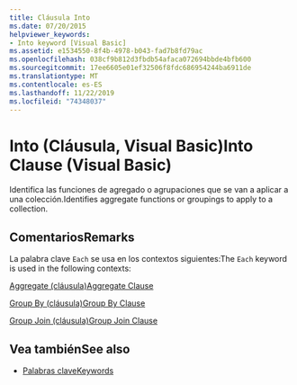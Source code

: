 ```yaml
---
title: Cláusula Into
ms.date: 07/20/2015
helpviewer_keywords:
- Into keyword [Visual Basic]
ms.assetid: e1534550-8f4b-4978-b043-fad7b8fd79ac
ms.openlocfilehash: 038cf9b812d3fbdb54afaca072694bbde4bfb600
ms.sourcegitcommit: 17ee6605e01ef32506f8fdc686954244ba6911de
ms.translationtype: MT
ms.contentlocale: es-ES
ms.lasthandoff: 11/22/2019
ms.locfileid: "74348037"
---
```

# <a name="into-clause-visual-basic"></a><span data-ttu-id="47708-102">Into (Cláusula, Visual Basic)</span><span class="sxs-lookup"><span data-stu-id="47708-102">Into Clause (Visual Basic)</span></span>
<span data-ttu-id="47708-103">Identifica las funciones de agregado o agrupaciones que se van a aplicar a una colección.</span><span class="sxs-lookup"><span data-stu-id="47708-103">Identifies aggregate functions or groupings to apply to a collection.</span></span>  
  
## <a name="remarks"></a><span data-ttu-id="47708-104">Comentarios</span><span class="sxs-lookup"><span data-stu-id="47708-104">Remarks</span></span>  
 <span data-ttu-id="47708-105">La palabra clave `Each` se usa en los contextos siguientes:</span><span class="sxs-lookup"><span data-stu-id="47708-105">The `Each` keyword is used in the following contexts:</span></span>  
  
 [<span data-ttu-id="47708-106">Aggregate (cláusula)</span><span class="sxs-lookup"><span data-stu-id="47708-106">Aggregate Clause</span></span>](../../../visual-basic/language-reference/queries/aggregate-clause.md)  
  
 [<span data-ttu-id="47708-107">Group By (cláusula)</span><span class="sxs-lookup"><span data-stu-id="47708-107">Group By Clause</span></span>](../../../visual-basic/language-reference/queries/group-by-clause.md)  
  
 [<span data-ttu-id="47708-108">Group Join (cláusula)</span><span class="sxs-lookup"><span data-stu-id="47708-108">Group Join Clause</span></span>](../../../visual-basic/language-reference/queries/group-join-clause.md)  
  
## <a name="see-also"></a><span data-ttu-id="47708-109">Vea también</span><span class="sxs-lookup"><span data-stu-id="47708-109">See also</span></span>

- [<span data-ttu-id="47708-110">Palabras clave</span><span class="sxs-lookup"><span data-stu-id="47708-110">Keywords</span></span>](../../../visual-basic/language-reference/keywords/index.md)
